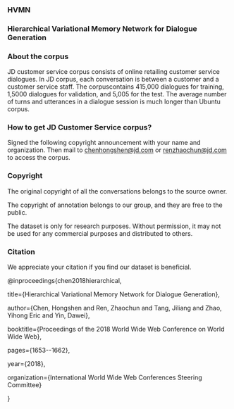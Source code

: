 ### HVMN

### Hierarchical Variational Memory Network for Dialogue Generation

### About the corpus
JD customer service corpus consists of online retailing customer service dialogues. In JD corpus, each conversation is between a customer and a customer service
staff. The corpuscontains 415,000 dialogues for training, 1,5000 dialogues for validation, and 5,005 for the test. The average number
of turns and utterances in a dialogue session is much longer than Ubuntu corpus.


### How to get JD Customer Service corpus?
Signed the following copyright announcement with your name and organization. 
Then mail to chenhongshen@jd.com or renzhaochun@jd.com to access the corpus.


### Copyright

The original copyright of all the conversations belongs to the source owner.

The copyright of annotation belongs to our group, and they are free to the public.

The dataset is only for research purposes. Without permission, it may not be used for any commercial purposes and distributed to others.


### Citation

We appreciate your citation if you find our dataset is beneficial.

@inproceedings{chen2018hierarchical,

  title={Hierarchical Variational Memory Network for Dialogue Generation},
  
  author={Chen, Hongshen and Ren, Zhaochun and Tang, Jiliang and Zhao, Yihong Eric and Yin, Dawei},
  
  booktitle={Proceedings of the 2018 World Wide Web Conference on World Wide Web},
  
  pages={1653--1662},
  
  year={2018},
  
  organization={International World Wide Web Conferences Steering Committee}
  
}

